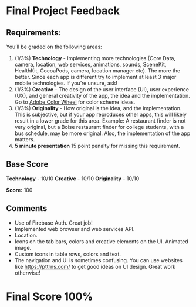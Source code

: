 # Final Project Feedback



## Requirements:

You’ll be graded on the following areas:

1. (1/3%) **Technology** - Implementing more technologies (Core Data, camera, location, web services, animations, sounds, SceneKit, HealthKit, CocoaPods, camera, location manager etc). The more the better. Since each app is different try to implement at least 3 major mobile technologies. If you’re unsure, ask!
2. (1/3%) **Creative** - The design of the user interface (UI), user experience (UX), and general creativity of the app, the idea and the implementation. Go to [Adobe Color Wheel](https://color.adobe.com/create) for color scheme ideas.
3. (1/3%) **Originality** - How original is the idea, and the implementation. This is subjective, but if your app reproduces other apps, this will likely result in a lower grade for this area. Example: A restaurant finder is not very original, but a Boise restaurant finder for college students, with a bus schedule, may be more original. Also, the implementation of the app matters. 
4. **5 minute presentation** 15 point penalty for missing this requirement.



## Base Score

**Technology** - 10/10
**Creative** - 10/10
**Originality** - 10/10

**Score:** 100



## Comments

- Use of Firebase Auth. Great job!
- Implemented web browser and web services API.
- Location.
- Icons on the tab bars, colors and creative elements on the UI. Animated image.
- Custom icons in table rows, colors and text.
- The navigation and UI is sometimes confusing. You can use websites like https://pttrns.com/ to get good ideas on UI design. Great work otherwise!

# Final Score 100%

